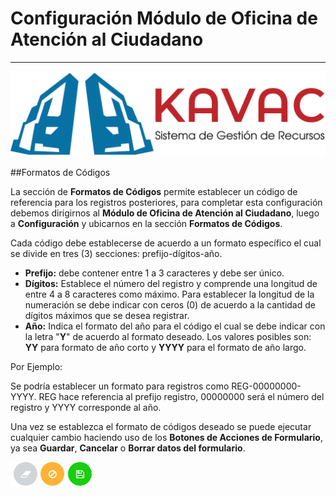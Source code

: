 # Configuración Módulo de Oficina de Atención al Ciudadano 
**********************************************************

![Screenshot](../img/logokavac.png#imagen)

##Formatos de Códigos

La sección de **Formatos de Códigos** permite establecer un código de referencia para los registros posteriores, para completar esta configuración debemos dirigirnos al **Módulo de Oficina de Atención al Ciudadano**, luego a **Configuración** y ubicarnos en la sección **Formatos de Códigos**.   

Cada código debe establecerse de acuerdo a un formato específico el cual se divide en tres (3) secciones: prefijo-dígitos-año.

- **Prefijo:** debe contener entre 1 a 3 caracteres y debe ser único.
- **Dígitos:** Establece el número del registro y comprende una longitud de entre 4 a 8 caracteres como máximo. Para establecer la longitud de la numeración se debe indicar con ceros (0) de acuerdo a la cantidad de dígitos máximos que se desea registrar.
- **Año:** Indica el formato del año para el código el cual se debe indicar con la letra "**Y**" de acuerdo al formato deseado. Los valores posibles son: **YY** para formato de año corto y **YYYY** para el formato de año largo.

Por Ejemplo:

Se podría establecer un formato para registros como REG-00000000-YYYY. REG hace referencia al prefijo registro, 00000000 será el número del registro y YYYY corresponde al año. 

Una vez se establezca el formato de códigos deseado se puede ejecutar cualquier cambio haciendo uso de los **Botones de Acciones de Formulario**, ya sea **Guardar**, **Cancelar** o **Borrar datos del formulario**.  

![Screenshot](../img/form_actions.png#imagen)